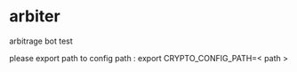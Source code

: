 # arbiter
arbitrage  bot
test

please export path to  config path :
export CRYPTO_CONFIG_PATH=< path >
